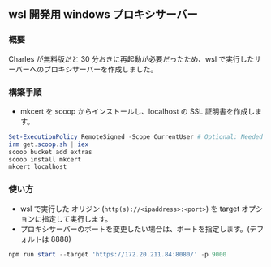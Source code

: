 ## wsl 開発用 windows プロキシサーバー

### 概要

Charles が無料版だと 30 分おきに再起動が必要だったため、wsl で実行したサーバーへのプロキシサーバーを作成しました。

### 構築手順

- mkcert を scoop からインストールし、localhost の SSL 証明書を作成します。

```PowerShell
Set-ExecutionPolicy RemoteSigned -Scope CurrentUser # Optional: Needed to run a remote script the first time
irm get.scoop.sh | iex
scoop bucket add extras
scoop install mkcert
mkcert localhost
```

### 使い方

- wsl で実行した オリジン (`http(s)://<ipaddress>:<port>`) を target オプションに指定して実行します。
- プロキシサーバーのポートを変更したい場合は、ポートを指定します。(デフォルトは 8888)

```PowerShell
npm run start --target 'https://172.20.211.84:8080/' -p 9000
```
